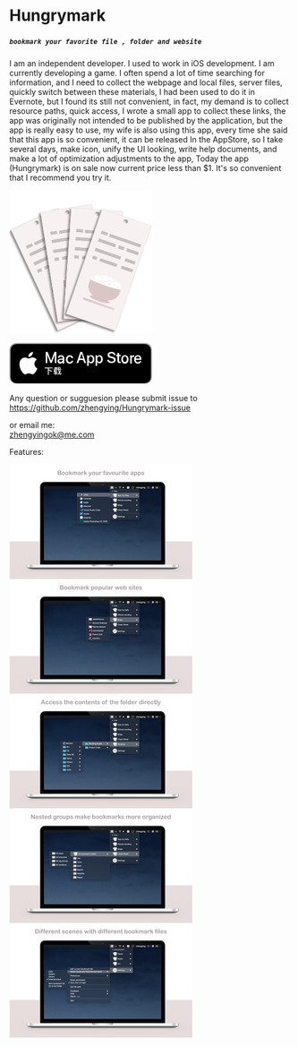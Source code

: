 # Hungrymark
##### `bookmark your favorite file , folder and website`

I am an independent developer. I used to work in iOS development. I am currently developing a game. I often spend a lot of time searching for information, and  I need to collect the webpage and local files, server files, quickly switch between these materials, I had been used to do it in Evernote, but I found its still not convenient, in fact, my demand is to collect resource paths, quick access, I wrote a small  app to collect these links, the app was originally not intended to be published by the application, but the app is really easy to use, my wife is also using this app, every time she said that this app is so convenient, it can be released In the AppStore, so I take several days, make icon, unify the UI looking, write help documents, and make a lot of optimization adjustments to the app, Today the app (Hungrymark) is on sale now current price less than $1.  It's so convenient that I recommend you try it.

[![hungrymark](256.png)](https://apps.apple.com/cn/app/hungrymark/id1482778901?l=en&mt=12)

![MacAppStore](macAppStore256.png)

Any question or sugguesion please submit issue to <br>
<https://github.com/zhengying/Hungrymark-issue>

or email me:<br>
<zhengyingok@me.com>

Features:

![description](description.png)


